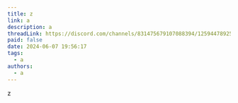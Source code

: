 ```yaml
---
title: z
link: a
description: a
threadLink: https://discord.com/channels/831475679107088394/1259447892574474292
paid: false
date: 2024-06-07 19:56:17
tags:
  - a
authors:
  - a
---
```

z